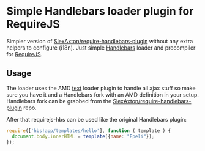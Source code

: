 # Simple Handlebars loader plugin for RequireJS

Simpler version of [SlexAxton/require-handlebars-plugin][] without any extra
helpers to configure (i18n). Just simple
[Handlebars][] loader and precompiler for [RequireJS][].

## Usage

The loader uses the AMD [text] loader plugin to handle all ajax stuff so make
sure you have it and a Handlebars fork with an AMD definition in your setup.
Handlebars fork can be grabbed from the
[SlexAxton/require-handlebars-plugin][hbs-fork] repo.

After that requirejs-hbs can be used like the original Handlebars plugin:

```javascript
require(['hbs!app/templates/hello'], function ( template ) {
  document.body.innerHTML = template({name: "Epeli"});
});
```

[Handlebars]: http://handlebarsjs.com/
[RequireJS]: http://requirejs.org/
[SlexAxton/require-handlebars-plugin]: https://github.com/SlexAxton/require-handlebars-plugin
[hbs-fork]: https://github.com/SlexAxton/require-handlebars-plugin/blob/master/Handlebars.js
[text]: https://github.com/requirejs/text
